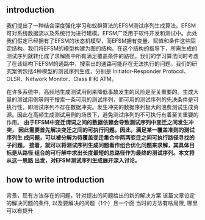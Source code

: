 ## introduction

我们提出了一种结合深度强化学习和蚁群算法的EFSM测试序列生成算法。EFSM可对系统数据流以及系统行为进行建模。EFSM广泛用于软件开发和测试中。此处我们假定已经拥有了EFSM的状态机模型，而EFSM拥有变量、赋值和条件这些固定结构。我们将EFSM的模型构建为图的结构。在这个结构的指导下，所需生成的测试序列就转化成了求解图中所有满足覆盖条件的路径。我们的学习算法同时考虑了在该结构下EFSM的通路中，搜索出的通路可能存在无法执行的问题。我们的研究案例包括4种模型的测试序列生成，分别是 Initiator-Responder Protocol、OLSR、Network Monitor、Class II 和 ATM。

在许多系统中，高频地生成测试用例来降低事故发生的风险是至关重要的。生成大量的测试用例等同于搜索一条可用的测试序列，而可用的测试序列的先决条件是可执行性，即测试序列不存在数据冲突。发生冲突的数据序列极大的浪费测试生成资源。因此在高频生成测试用例的场景下，避免测试序列的不可执行有着至关重要的作用。
**由于EFSM中变迁谓词之间的数据依赖会导致测试序列中变迁之间发生冲突， 因此需要首先解决变迁之间的可执行问题。因此，满足某一覆盖准则的测试序列生 成问题，可以被分解为待覆盖变迁集合中两两变迁之间可执行路径寻找的子问题。 接着，就可以将测试序列生成问题看作组合优化问题来求解，其具体目标是从路径 组合的可行解中求出长度最短的总路径作为最终的测试序列。本文将从这一思路 出发，对EFSM测试序列生成展开深入讨论。**

## how to write introduction
背景，现有方法存在的问题，针对提出的问题给出的新的解决方案
该篇文章设定的解决问题的条件, 以及要解决的问题（1个）且一个面
当时的方法有啥局限, 哪里可以有提升









